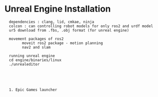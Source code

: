 # Unreal Engine Installation
      dependencies : clang, lid, cmkae, ninja
      colcon : can controlling robot models for only ros2 and urdf model
      ur5 download from .fbs, .obj format (for unreal engine)

      movement packages of ros2
            moveit ros2 package - motion planning
            nav2 and slam

      running unreal engine
      cd engine/binaries/linux
      ./unrealeditor





      1. Epic Games launcher
      
